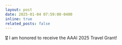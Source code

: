 ```yaml
---
layout: post
date: 2025-01-04 07:59:00-0400
inline: true
related_posts: false
---
```


:medal_military: I am honored to receive the AAAI 2025 Travel Grant!
